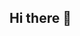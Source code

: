 ## Hi there 👋

<!--

**比特基链: 根植安全，链生万象。创建您的专属区块链**

比特基链是一个创新的多链平台，其安全性由比特币的强大算力保障。它允许开发者轻松创建并管理高度定制化的子链，每条子链都可拥有独立的原生代币、数字资产和智能合约功能。比特基链旨在提供一个安全、可扩展且灵活的区块链基础设施，赋能各种应用场景的创新与发展。
-->
